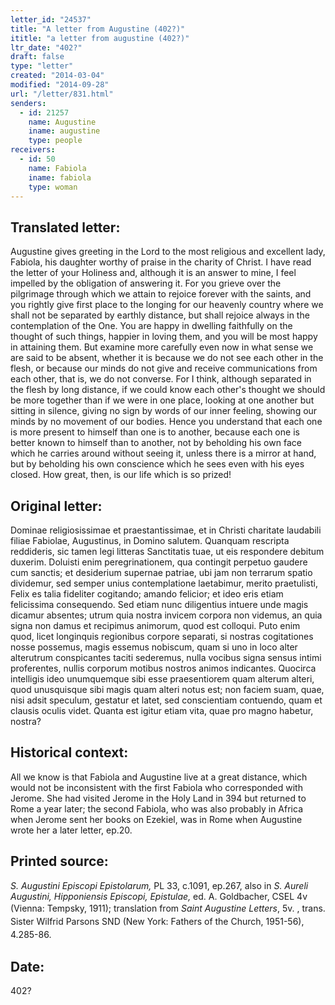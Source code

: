 ```yaml
---
letter_id: "24537"
title: "A letter from Augustine (402?)"
ititle: "a letter from augustine (402?)"
ltr_date: "402?"
draft: false
type: "letter"
created: "2014-03-04"
modified: "2014-09-28"
url: "/letter/831.html"
senders:
  - id: 21257
    name: Augustine
    iname: augustine
    type: people
receivers:
  - id: 50
    name: Fabiola
    iname: fabiola
    type: woman
---
```

<h2> Translated letter:</h2>Augustine gives greeting in the Lord to the most religious and excellent lady, Fabiola, his daughter worthy of praise in the charity of Christ.
I have read the letter of your Holiness and, although it is an answer to mine, I feel impelled by the obligation of answering it.  For you grieve over the pilgrimage through which we attain to rejoice forever with the saints, and you rightly give first place to the longing for our heavenly country where we shall not be separated by earthly distance, but shall rejoice always in the contemplation of the One.  You are happy in dwelling faithfully on the thought of such things, happier in loving them, and you will be most happy in attaining them.  But examine more carefully even now in what sense we are said to be absent, whether it is because we do not see each other in the flesh, or because our minds do not give and receive communications from each other, that is, we do not converse.  For I think, although separated in the flesh by long distance, if we could know each other's thought we should be more together than if we were in one place, looking at one another but sitting in silence, giving no sign by words of our inner feeling, showing our minds by no movement of our bodies.  Hence you understand that each one is more present to himself than one is to another, because each one is better known to himself than to another, not by beholding his own face which he carries around without seeing it, unless there is a mirror at hand, but by beholding his own conscience which he sees even with his eyes closed.  How great, then, is our life which is so prized!
<h2 class="mt-4"> Original letter:</h2>Dominae religiosissimae et praestantissimae, et in Christi charitate laudabili filiae Fabiolae, Augustinus, in Domino salutem.
Quanquam rescripta reddideris, sic tamen legi litteras Sanctitatis tuae, ut eis respondere debitum duxerim.  Doluisti enim peregrinationem, qua contingit perpetuo gaudere cum sanctis; et desiderium supernae patriae, ubi jam non terrarum spatio dividemur, sed semper unius contemplatione laetabimur, merito praetulisti, Felix es talia fideliter cogitando; amando felicior; et ideo eris etiam felicissima consequendo.  Sed etiam nunc diligentius intuere unde magis dicamur absentes; utrum quia nostra invicem corpora non videmus, an quia signa non damus et recipimus animorum, quod est colloqui.  Puto enim quod, licet longinquis regionibus corpore separati, si nostras cogitationes nosse possemus, magis essemus nobiscum, quam si uno in loco alter alterutrum conspicantes taciti sederemus, nulla vocibus signa sensus intimi proferentes, nullis corporum motibus nostros animos indicantes.  Quocirca intelligis ideo unumquemque sibi esse praesentiorem quam alterum alteri, quod unusquisque sibi magis quam alteri notus est; non faciem suam, quae, nisi adsit speculum, gestatur et latet, sed conscientiam contuendo, quam et clausis oculis videt.  Quanta est igitur etiam vita, quae pro magno habetur, nostra?
<h2 class="mt-4"> Historical context:</h2>All we know is that Fabiola and Augustine live at a great distance, which would not be inconsistent with the first Fabiola who corresponded with Jerome.  She had visited Jerome in the Holy Land in 394 but returned to Rome a year later; the second Fabiola, who was also probably in Africa when Jerome sent her books on Ezekiel, was in Rome when Augustine wrote her a later letter, ep.20.
<h2 class="mt-4"> Printed source:</h2><p><em>S. Augustini Episcopi Epistolarum,</em> PL 33, c.1091, ep.267, also in <em>S. Aureli Augustini, Hipponiensis Episcopi, Epistulae,</em> ed. A. Goldbacher, CSEL 4v (Vienna: Tempsky, 1911); translation from <em><span style="line-height: 1.5; background-color: transparent;">Sain</span></em><span style="line-height: 1.5; background-color: transparent;"><em>t Augustine Letters</em>, 5v. , trans. Sister Wilfrid Parsons SND (New York: Fathers of the Church, 1951-56), 4.285-86.</span></p><h2 class="mt-4"> Date:</h2>402?